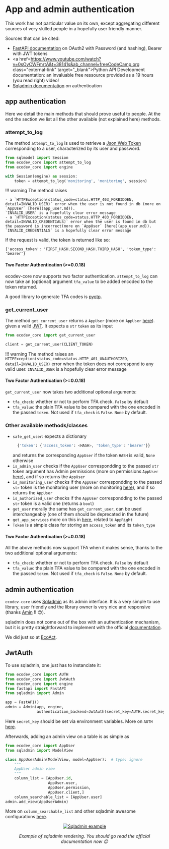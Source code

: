 # App and admin authentication 

This work has not particular value on its own, except aggregating different sources of very skilled
people in a hopefully user friendly manner.

Sources that can be cited:

- <a href=https://fastapi.tiangolo.com/tutorial/security/oauth2-jwt/ class="external-link" target="_blank">FastAPI documentation</a> on OAuth2 with Password (and hashing), Bearer with JWT tokens
- <a href=https://www.youtube.com/watch?v=0sOvCWFmrtA&t=38141s&ab_channel=freeCodeCamp.org class="external-link" target="_blank">Python API Development documentation</a>: an invaluable
free ressource provided as a 19 hours (you read right) video!
- <a href=https://aminalaee.dev/sqladmin/authentication/ class="external-link" target="_blank">Sqladmin documentation</a> on authentication

## app authentication

Here we detail the main methods that should prove useful to people. At the end the section we list all the other available (not explained here) methods.

### attempt_to_log

The method `attempt_to_log` is used to retrieve a  <a href=https://jwt.io/ class="external-link" target="_blank">Json Web Token</a> corresponding to a user,
characterized by its user and password.

```python
from sqlmodel import Session
from ecodev_core import attempt_to_log
from ecodev_core import engine

with Session(engine) as session:
    token = attempt_to_log('monitoring', 'monitoring', session)
```

!!! warning
    The method raises

    - a `HTTPException(status_code=status.HTTP_403_FORBIDDEN, detail=INVALID_USER)` error when the user is not found in db (more on `AppUser` [here](app_user.md)).
    `INVALID_USER` is a hopefully clear error message
    - a `HTTPException(status_code=status.HTTP_403_FORBIDDEN, detail=INVALID_CREDENTIALS)` error when the user is found in db but the password is incorrect(more on `AppUser` [here](app_user.md)).
    `INVALID_CREDENTIALS` is a hopefully clear error message

If the request is valid, the token is returned like so:

```
{'access_token': 'FIRST_HASH.SECOND_HASH.THIRD_HASH', 'token_type': 'bearer'}
```

#### Two Factor Authentication (>=0.0.18)

ecodev-core now supports two factor authentication. `attempt_to_log` can now take an (optional)
argument `tfa_value` to be added encoded to the token returned.  

A good library to generate TFA codes is <a href=https://github.com/pyauth/pyotp class="external-link" target="_blank">pyotp</a>.

### get_current_user

The method `get_current_user` returns a `AppUser` (more on `AppUser` [here](app_user.md)). given a valid <a href=https://jwt.io/ class="external-link" target="_blank">JWT</a>.
It expects a `str` `token` as its input

```python
from ecodev_core import get_current_user

client = get_current_user(CLIENT_TOKEN)
```

!!! warning
    The method raises an `HTTPException(status_code=status.HTTP_401_UNAUTHORIZED, detail=INVALID_USER)`  error when the token does not correspond to any valid user. `INVALID_USER` is a hopefully clear error message

#### Two Factor Authentication (>=0.0.18)

`get_current_user` now takes two additional optional arguments:

- `tfa_check`: whether or not to perform TFA check. `False` by default
- `tfa_value`: the plain TFA value to be compared with the one encoded in the passed `token`. Not used 
   if `tfa_check` is `False`. `None` by default.


### Other available methods/classes

- `safe_get_user`: expects a dictionary
  ```python
    {'token': {'access_token': <HASH>, 'token_type': 'bearer'}}
  ```
   and returns the corresponding `AppUser` if the token `HASH` is valid, `None` otherwise
- `is_admin_user` checks if the `AppUser` correspondding to the passed `str` token argument has Admin permissions (more on permissions `AppUser` [here](app_user.md)), and if so returns the `AppUser`
- `is_monitoring_user` checks if the `AppUser` correspondding to the passed `str` token is the monitoring user (more on monitoring [here](../monitoring/app_activity.md)), and if so returns the `AppUser`
-  `is_authorized_user` checks if the `AppUser` correspondding to the passed `str` token is a valid one (returns a `bool`)
- `get_user` morally the same has `get_current_user`, can be used interchangeably (one of them should be deprecated in the future)
- `get_app_services` more on this in [here](app_rights.md#get_app_services), related to `AppRight`
- `Token` is a simple class for storing an `access_token` and its `token_type`

#### Two Factor Authentication (>=0.0.18)

All the above methods now support TFA when it makes sense, thanks to the two additional optional arguments:

- `tfa_check`: whether or not to perform TFA check. `False` by default
- `tfa_value`: the plain TFA value to be compared with the one encoded in the passed `token`. Not used 
   if `tfa_check` is `False`. `None` by default.

## admin authentication

`ecodev-core` uses  <a href=https://github.com/aminalaee/sqladmin class="external-link" target="_blank">Sqladmin</a> as its admin interface. It is a very simple to use
library, user friendly and the library owner is very nice and responsive (thanks <a href=https://github.com/aminalaee class="external-link" target="_blank">Amin</a> !! 😊).

sqladmin does not come out of the box with an authentication mechanism, but it is pretty straightforward to implement with the official <a href=https://aminalaee.dev/sqladmin/authentication/ class="external-link" target="_blank"> documentation</a>.

We did just so at <a href=https://eco-act.com/ class="external-link" target="_blank">EcoAct</a>.

## JwtAuth

To use sqladmin, one just has to instanciate it:

```python
from ecodev_core import AUTH
from ecodev_core import JwtAuth
from ecodev_core import engine
from fastapi import FastAPI
from sqladmin import Admin

app = FastAPI()
admin = Admin(app, engine,
              authentication_backend=JwtAuth(secret_key=AUTH.secret_key))
```

Here `secret_key` should be set via environment variables. More on `AUTH` [here](auth_configuration.md).

Afterwards, adding an admin view on a table is as simple as

```python
from ecodev_core import AppUser
from sqladmin import ModelView

class AppUserAdmin(ModelView, model=AppUser):  # type: ignore
    """
    AppUser admin view
    """
    column_list = [AppUser.id,
                   AppUser.user,
                   AppUser.permission,
                   AppUser.client,]
    column_searchable_list = [AppUser.user]
admin.add_view(AppUserAdmin)
```

More on `column_searchable_list` and other sqladmin awesome configurations <a href=https://aminalaee.dev/sqladmin/configurations/ class="external-link" target="_blank">here</a>. 
<p align="center">
  <a href="/img/ecodev_core/sqladmin_example.png"><img src="/img/ecodev_core/sqladmin_example.png" alt="Sqladmin example"></a>
</p>
<p align="center">
    <em>Example of sqladmin rendering. You should go read the official documentation now 😊</em>
</p>
<p align="center">
</p>
